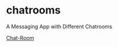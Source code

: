 # chatrooms
A Messaging App with Different Chatrooms

[Chat-Room](https://bunnycodec.github.io/chatrooms/)
